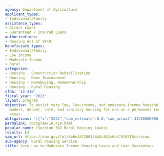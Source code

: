 ```yaml
---
agency: Department of Agriculture
applicant_types:
- Individual/Family
assistance_types:
- Direct Loans
- Guaranteed / Insured Loans
authorizations:
- Housing Act of 1949.
beneficiary_types:
- Individual/Family
- Low Income
- Moderate Income
- Rural
categories:
- Housing - Construction Rehabilitation
- Housing - Home Improvement
- Housing - Homebuying, Homeownership
- Housing - Rural Housing
cfda: '10.410'
fiscal_year: '2022'
layout: program
objective: To assist very low, low-income, and moderate-income households to obtain
  modest, decent, safe, and sanitary housing for use as a permanent residence in rural
  areas.
obligations: '[{"x":"2022","sam_estimate":0.0,"sam_actual":31250000000.0,"usa_spending_actual":0.0},{"x":"2023","sam_estimate":31250000000.0,"sam_actual":0.0,"usa_spending_actual":0.0},{"x":"2024","sam_estimate":31500000000.0,"sam_actual":0.0,"usa_spending_actual":0.0}]'
permalink: /program/10.410.html
popular_name: (Section 502 Rural Housing Loans)
results: []
sam_url: https://sam.gov/fal/8e6e14f280134a5c862c6b474f87f5cc/view
sub-agency: Rural Housing Service
title: Very Low to Moderate Income Housing Loans and Loan Guarantees
---
```

